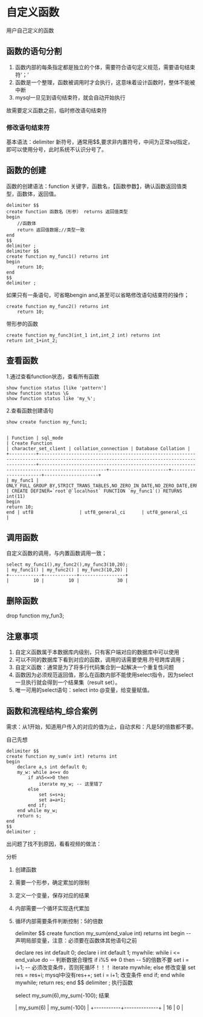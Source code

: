 # 自定义函数

用户自己定义的函数

## 函数的语句分割

1. 函数内部的每条指定都是独立的个体，需要符合语句定义规范，需要语句结束符‘；’
2. 函数是一个整理，函数被调用时才会执行，这意味着设计函数时，整体不能被中断
3. mysql一旦见到语句结束符，就会自动开始执行

故需要定义函数之前，临时修改语句结束符

### 修改语句结束符

基本语法：delimiter 新符号，通常用$$,要求非内置符号，中间为正常sql指定，即可以使用分号，此时系统不认识分号了。

## 函数的创建

函数的创建语法：function 关键字，函数名，【函数参数】，确认函数返回值类型，函数体，返回值。

    delimiter $$
    create function 函数名（形参） returns 返回值类型
    begin
        //函数体
        return 返回值数据;//类型一致
    end
    $$
    delimiter ;
    delimiter $$
    create function my_func1() returns int
    begin
        return 10;
    end
    $$
    delimiter ;

如果只有一条语句，可省略bengin and,甚至可以省略修改语句结束符的操作；

    create function my_func2() returns int
        return 10;

带形参的函数

    create function my_func3(int_1 int,int_2 int) returns int
    return int_1+int_2;

## 查看函数

1.通过查看function状态，查看所有函数

    show function status [like 'pattern']
    show function status \G
    show function status like 'my_%';
2.查看函数创建语句

    show create function my_func1;


    | Function | sql_mode                                                                                                                                  | Create Function                                                                               | character_set_client | collation_connection | Database Collation |
    +----------+-------------------------------------------------------------------------------------------------------------------------------------------+-----------------------------------------------------------------------------------------------+----------------------+----------------------+--------------------+
    | my_func1 | ONLY_FULL_GROUP_BY,STRICT_TRANS_TABLES,NO_ZERO_IN_DATE,NO_ZERO_DATE,ERROR_FOR_DIVISION_BY_ZERO,NO_AUTO_CREATE_USER,NO_ENGINE_SUBSTITUTION | CREATE DEFINER=`root`@`localhost` FUNCTION `my_func1`() RETURNS int(11)
    begin
    return 10;
    end | utf8                 | utf8_general_ci      | utf8_general_ci    |

## 调用函数

自定义函数的调用，与内置函数调用一致；

    select my_func1(),my_func2(),my_func3(10,20);
    | my_func1() | my_func2() | my_func3(10,20) |
    +------------+------------+-----------------+
    |         10 |         10 |              30 |

## 删除函数

drop function my_fun3;

## 注意事项

1. 自定义函数属于本数据库内级别，只有客户端对应的数据库中可以使用
2. 可以不同的数据库下看到对应的函数，调用的话需要使用.符号跨库调用；
3. 自定义函数：通常是为了将多行代码集合到一起解决一个重复性问题
4. 函数因为必须规范返回值，那么在函数内部不能使用select指令，因为select一旦执行就会得到一个结果集（result set）。
5. 唯一可用的select语句：select into  @变量，给变量赋值。

## 函数和流程结构_综合案例

需求：从1开始，知道用户传入的对应的值为止，自动求和：凡是5的倍数都不要。

自己先想

    delimiter $$
    create function my_sum(v int) returns int
    begin
        declare a,s int default 0;
        my_w: while a<=v do
            if a%5<=>0 then
                iterate my_w; -- 这里错了
            else
                set s=s+a;
                set a=a+1;
            end if;
        end while my_w;
        return s;
    end
    $$
    delimiter ;

出问题了找不到原因，看看视频的做法：

分析

1. 创建函数
2. 需要一个形参，确定累加的限制
3. 定义一个变量，保存对应的结果
4. 内部需要一个循环实现迭代累加
5. 循环内部需要条件判断控制：5的倍数

    delimiter $$
    create function my_sum(end_value int) returns int
    begin
    -- 声明局部变量，注意：必须要在函数体其他语句之前

    declare res int default 0;
    declare i int default 1;
    mywhile: while i <= end_value do
    -- 判断数据合理性
        if i%5 <=> 0 then
            -- 5的倍数不要
            set i = i+1; -- 必须改变条件，否则死循环！！！
            iterate mywhile;
        else
        修改变量
            set res = res+i; mysql中没有res++;
            set i = i+1; 改变条件
        end if;
    end while mywhile;
    return res;
    end
    $$
    delimiter ;
执行函数

    select my_sum(6),my_sum(-100);
结果

    | my_sum(6) | my_sum(-100) |
    +-----------+--------------+
    |        16 |            0 |
